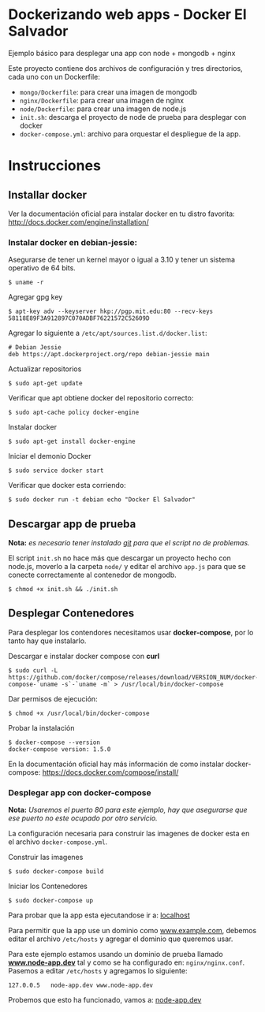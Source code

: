 Dockerizando web apps - Docker El Salvador
==========================================

Ejemplo básico para desplegar una app con node + mongodb + nginx

Este proyecto contiene dos archivos de configuración y tres directorios, cada uno con un Dockerfile:

- `mongo/Dockerfile`: para crear una imagen de mongodb
- `nginx/Dockerfile`: para crear una imagen de nginx
- `node/Dockerfile`: para crear una imagen de node.js
- `init.sh`: descarga el proyecto de node de prueba para desplegar con docker
- `docker-compose.yml`: archivo para orquestar el despliegue de la app.

# Instrucciones

## Installar docker

Ver la documentación oficial para instalar docker en tu distro favorita: http://docs.docker.com/engine/installation/

### Instalar docker en debian-jessie:

Asegurarse de tener un kernel mayor o igual a 3.10 y tener un sistema operativo de 64 bits.

```
$ uname -r
```

Agregar gpg key

```
$ apt-key adv --keyserver hkp://pgp.mit.edu:80 --recv-keys 58118E89F3A912897C070ADBF76221572C52609D
```

Agregar lo siguiente a `/etc/apt/sources.list.d/docker.list`:

```
# Debian Jessie
deb https://apt.dockerproject.org/repo debian-jessie main
```

Actualizar repositorios

```
$ sudo apt-get update
```

Verificar que apt obtiene docker del repositorio correcto:

```
$ sudo apt-cache policy docker-engine
```

Instalar docker

```
$ sudo apt-get install docker-engine
```

Iniciar el demonio Docker

```
$ sudo service docker start
```

Verificar que docker esta corriendo:

```
$ sudo docker run -t debian echo "Docker El Salvador"
```

## Descargar app de prueba

**Nota:** *es necesario tener instalado [git](https://git-scm.com/download/linux) para que el script no de problemas.*

El script `init.sh` no hace más que descargar un proyecto hecho con node.js, moverlo a la carpeta `node/` y editar el archivo `app.js` para que se conecte correctamente al contenedor de mongodb.

```
$ chmod +x init.sh && ./init.sh
```

## Desplegar Contenedores

Para desplegar los contendores necesitamos usar **docker-compose**, por lo tanto hay que instalarlo.

Descargar e instalar docker compose con **curl**

```
$ sudo curl -L https://github.com/docker/compose/releases/download/VERSION_NUM/docker-compose-`uname -s`-`uname -m` > /usr/local/bin/docker-compose
```

Dar permisos de ejecución:

```
$ chmod +x /usr/local/bin/docker-compose
```

Probar la instalación

```
$ docker-compose --version
docker-compose version: 1.5.0
```

En la documentación oficial hay más información de como instalar docker-compose: https://docs.docker.com/compose/install/


### Desplegar app con docker-compose

**Nota:** *Usaremos el puerto 80 para este ejemplo, hay que asegurarse que ese puerto no este ocupado por otro servicio.*

La configuración necesaria para construir las imagenes de docker esta en el archivo ```docker-compose.yml```.

Construir las imagenes

```
$ sudo docker-compose build
```

Iniciar los Contenedores

```
$ sudo docker-compose up
```

Para probar que la app esta ejecutandose ir a: [localhost](http://localhost)

Para permitir que la app use un dominio como www.example.com, debemos editar el archivo ```/etc/hosts``` y agregar el dominio que queremos usar.

Para este ejemplo estamos usando un dominio de prueba llamado **www.node-app.dev** tal y como se ha configurado en: `nginx/nginx.conf`. Pasemos a editar `/etc/hosts` y agregamos lo siguiente:

```
127.0.0.5	node-app.dev www.node-app.dev
```

Probemos que esto ha funcionado, vamos a: [node-app.dev](http://node-app.dev)
